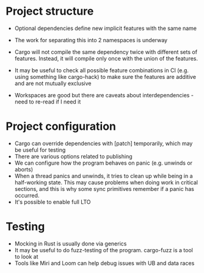 # Project structure

- Optional dependencies define new implicit features with the same name
- The work for separating this into 2 namespaces is underway
- Cargo will not compile the same dependency twice with different sets of features. Instead, it will compile only once with the union of the features.
- It may be useful to check all possible feature combinations in CI (e.g. using something like cargo-hack) to make sure the features are additive and are not mutually exclusive

- Workspaces are good but there are caveats about interdependencies - need to re-read if I need it

# Project configuration

- Cargo can override dependencies with [patch] temporarily, which may be useful for testing
- There are various options related to publishing
- We can configure how the program behaves on panic (e.g. unwinds or aborts)
- When a thread panics and unwinds, it tries to clean up while being in a half-working state. This may cause problems when doing work in critical sections, and this is why some sync primitives remember if a panic has occurred.
- It's possible to enable full LTO

# Testing

- Mocking in Rust is usually done via generics
- It may be useful to do fuzz-testing of the program. cargo-fuzz is a tool to look at
- Tools like Miri and Loom can help debug issues with UB and data races
